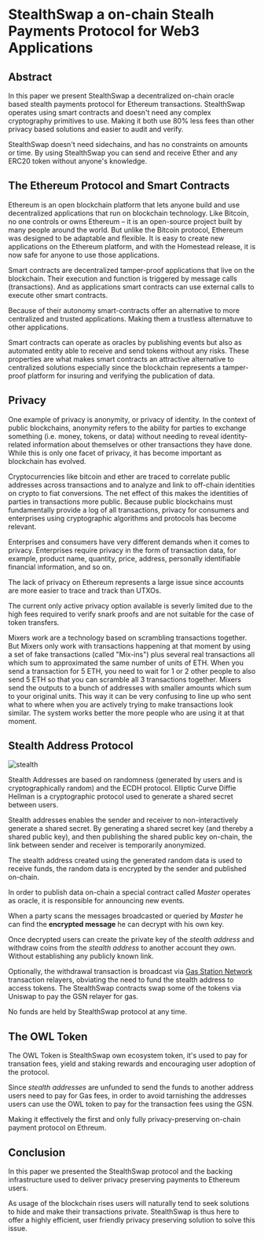 # StealthSwap a on-chain Stealh Payments Protocol for Web3 Applications


## Abstract

In this paper we present StealthSwap a decentralized on-chain oracle based stealth payments protocol for Ethereum transactions.
StealthSwap operates using smart contracts and doesn't need any complex cryptography primitives to use.
Making it both use 80% less fees than other privacy based solutions and easier to audit and verify.

StealthSwap doesn't need sidechains, and has no constraints on amounts or time. By using StealthSwap you can send
and receive Ether and any ERC20 token without anyone's knowledge.


## The Ethereum Protocol and Smart Contracts

Ethereum is an open blockchain platform that lets anyone build and use decentralized applications that run on blockchain technology. Like Bitcoin, no one controls or owns Ethereum – it is an open-source project built by many people around the world. But unlike the Bitcoin protocol, Ethereum was designed to be adaptable and flexible. It is easy to create new applications on the Ethereum platform, and with the Homestead release, it is now safe for anyone to use those applications.

Smart contracts are decentralized tamper-proof applications that live on the blockchain. Their execution and function is triggered
by message calls (transactions). And as applications smart contracts can use external calls to execute other smart contracts.

Because of their autonomy smart-contracts offer an alternative to more centralized and trusted applications. Making them a trustless alternatuve to other applications.

Smart contracts can operate as oracles by publishing events but also as automated entity able to receive and send tokens without
any risks. These properties are what makes smart contracts an attractive alternative to centralized solutions especially since
the blockchain represents a tamper-proof platform for insuring and verifying the publication of data.

## Privacy

One example of privacy is anonymity, or privacy of identity. In the context of public blockchains, 
anonymity refers to the ability for parties to exchange something (i.e. money, tokens, or data) 
without needing to reveal identity-related information about themselves or other transactions they have done. 
While this is only one facet of privacy, it has become important as blockchain has evolved.

Cryptocurrencies like bitcoin and ether are traced to correlate public addresses across transactions and to analyze and link to off-chain identities on crypto to fiat conversions. The net effect of this makes the identities of parties in transactions more public. Because public blockchains must fundamentally provide a log of all transactions, privacy for consumers and enterprises using cryptographic algorithms and protocols has become relevant.

Enterprises and consumers have very different demands when it comes to privacy. Enterprises require privacy in the form of transaction data, for example, product name, quantity, price, address, personally identifiable financial information, and so on.

The lack of privacy on Ethereum represents a large issue since accounts are more easier to trace and track than UTXOs.

The current only active privacy option available is severly limited due to the high fees required to verify snark proofs and
are not suitable for the case of token transfers.

Mixers work are a technology based on scrambling transactions together. 
But Mixers only work with transactions happening at that moment by using a set of fake transactions (called "Mix-ins") plus 
several real transactions all which sum to approximated the same number of units of ETH. 
When you send a transaction for 5 ETH, you need to wait for 1 or 2 other people to also send 5 ETH so that you can scramble all 3 transactions together.
Mixers send the outputs to a bunch of addresses with smaller amounts which sum to your original units. 
This way it can be very confusing to line up who sent what to where when you are actively trying to make transactions look similar. 
The system works better the more people who are using it at that moment.

## Stealth Address Protocol


![stealth](https://i.imgur.com/FI0u218.png)

Stealth Addresses are based on randomness (generated by users and is cryptographically random) and the ECDH protocol.
Elliptic Curve Diffie Hellman is a cryptographic protocol used to generate a shared secret between users.

Stealth addresses enables the sender and receiver to non-interactively generate a shared secret. 
By generating a shared secret key (and thereby a shared public key), and then publishing the shared public key on-chain, the link between sender and receiver is temporarily anonymized.

The stealth address created using the generated random data is used to receive funds, the random data is encrypted by the sender
and published on-chain.

In order to publish data on-chain a special contract called *Master* operates as oracle, it is responsible for announcing new events.

When a party scans the messages broadcasted or queried by *Master* he can find the **encrypted message** he can decrypt with
his own key. 

Once decrypted users can create the private key of the *stealth address* and withdraw coins from the *stealth address* to another
account they own. Without establishing any publicly known link.

Optionally, the withdrawal transaction is broadcast via [Gas Station Network](https://www.opengsn.org/) transaction relayers, obviating the need to fund the stealth address to access tokens. The StealthSwap contracts swap some of the tokens via Uniswap to pay the GSN relayer for gas.

No funds are held by StealthSwap protocol at any time.

## The OWL Token

The OWL Token is StealthSwap own ecosystem token, it's used to pay for transation fees, yield and staking rewards and encouraging
user adoption of the protocol.

Since *stealth addresses* are unfunded to send the funds to another address users need to pay for Gas fees, in order to avoid
tarnishing the addresses users can use the OWL token to pay for the transaction fees using the GSN.

Making it effectively the first and only fully privacy-preserving on-chain payment protocol on Ethreum.

## Conclusion

In this paper we presented the StealthSwap protocol and the backing infrastructure used to deliver privacy preserving payments
to Ethereum users.

As usage of the blockchain rises users will naturally tend to seek solutions to hide and make their transactions private.
StealthSwap is thus here to offer a highly efficient, user friendly privacy preserving solution to solve this issue.
